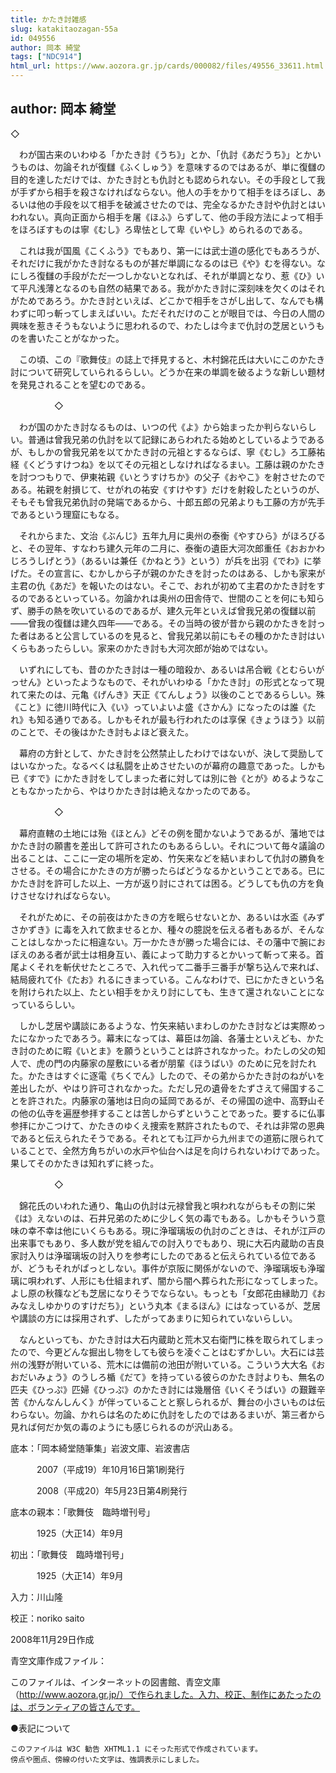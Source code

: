 ```yaml
---
title: かたき討雑感
slug: katakitaozagan-55a
id: 049556
author: 岡本 綺堂
tags: ["NDC914"]
html_url: https://www.aozora.gr.jp/cards/000082/files/49556_33611.html
---
```


## author: 岡本 綺堂

◇



　わが国古来のいわゆる「かたき討《うち》」とか、「仇討《あだうち》」とかいうものは、勿論それが復讎《ふくしゅう》を意味するのではあるが、単に復讎の目的を達しただけでは、かたき討とも仇討とも認められない。その手段として我が手ずから相手を殺さなければならない。他人の手をかりて相手をほろぼし、あるいは他の手段を以て相手を破滅させたのでは、完全なるかたき討や仇討とはいわれない。真向正面から相手を屠《ほふ》らずして、他の手段方法によって相手をほろぼすものは寧《むし》ろ卑怯として卑《いやし》められるのである。

　これは我が国風《こくふう》でもあり、第一には武士道の感化でもあろうが、それだけに我がかたき討なるものが甚だ単調になるのは已《や》むを得ない。なにしろ復讎の手段がただ一つしかないとなれば、それが単調となり、惹《ひ》いて平凡浅薄となるのも自然の結果である。我がかたき討に深刻味を欠くのはそれがためであろう。かたき討といえば、どこかで相手をさがし出して、なんでも構わずに叩っ斬ってしまえばいい。ただそれだけのことが眼目では、今日の人間の興味を惹きそうもないように思われるので、わたしは今まで仇討の芝居というものを書いたことがなかった。

　この頃、この『歌舞伎』の誌上で拝見すると、木村錦花氏は大いにこのかたき討について研究していられるらしい。どうか在来の単調を破るような新しい題材を発見されることを望むのである。



　　　　　◇



　わが国のかたき討なるものは、いつの代《よ》から始まったか判らないらしい。普通は曾我兄弟の仇討を以て記録にあらわれたる始めとしているようであるが、もしかの曾我兄弟を以てかたき討の元祖とするならば、寧《むし》ろ工藤祐経《くどうすけつね》を以てその元祖としなければなるまい。工藤は親のかたきを討つつもりで、伊東祐親《いとうすけちか》の父子《おやこ》を射させたのである。祐親を射損じて、せがれの祐安《すけやす》だけを射殺したというのが、そもそも曾我兄弟仇討の発端であるから、十郎五郎の兄弟よりも工藤の方が先手であるという理窟にもなる。

　それからまた、文治《ぶんじ》五年九月に奥州の泰衡《やすひら》がほろびると、その翌年、すなわち建久元年の二月に、泰衡の遺臣大河次郎重任《おおかわじろうしげとう》（あるいは兼任《かねとう》という）が兵を出羽《でわ》に挙げた。その宣言に、むかしから子が親のかたきを討ったのはある、しかも家来が主君の仇《あだ》を報いたのはない。そこで、おれが初めて主君のかたき討をするのであるといっている。勿論かれは奥州の田舎侍で、世間のことを何にも知らず、勝手の熱を吹いているのであるが、建久元年といえば曾我兄弟の復讎以前――曾我の復讎は建久四年――である。その当時の彼が昔から親のかたきを討った者はあると公言しているのを見ると、曾我兄弟以前にもその種のかたき討はいくらもあったらしい。家来のかたき討も大河次郎が始めではない。

　いずれにしても、昔のかたき討は一種の暗殺か、あるいは吊合戦《とむらいがっせん》といったようなもので、それがいわゆる「かたき討」の形式となって現れて来たのは、元亀《げんき》天正《てんしょう》以後のことであるらしい。殊《こと》に徳川時代に入《い》っていよいよ盛《さかん》になったのは誰《たれ》も知る通りである。しかもそれが最も行われたのは享保《きょうほう》以前のことで、その後はかたき討もよほど衰えた。

　幕府の方針として、かたき討を公然禁止したわけではないが、決して奨励してはいなかった。なるべくは私闘を止めさせたいのが幕府の趣意であった。しかも已《すで》にかたき討をしてしまった者に対しては別に咎《とが》めるようなこともなかったから、やはりかたき討は絶えなかったのである。



　　　　　◇



　幕府直轄の土地には殆《ほとん》どその例を聞かないようであるが、藩地ではかたき討の願書を差出して許可されたのもあるらしい。それについて毎々議論の出ることは、ここに一定の場所を定め、竹矢来などを結いまわして仇討の勝負をさせる。その場合にかたきの方が勝ったらばどうなるかということである。已にかたき討を許可した以上、一方が返り討にされては困る。どうしても仇の方を負けさせなければならない。

　それがために、その前夜はかたきの方を眠らせないとか、あるいは水盃《みずさかずき》に毒を入れて飲ませるとか、種々の臆説を伝える者もあるが、そんなことはしなかったに相違ない。万一かたきが勝った場合には、その藩中で腕におぼえのある者が武士は相身互い、義によって助力するとかいって斬って来る。首尾よくそれを斬伏せたところで、入れ代って二番手三番手が撃ち込んで来れば、結局疲れて仆《たお》れるにきまっている。こんなわけで、已にかたきという名を附けられた以上、たとい相手をかえり討にしても、生きて還されないことになっているらしい。

　しかし芝居や講談にあるような、竹矢来結いまわしのかたき討などは実際めったになかったであろう。幕末になっては、幕臣は勿論、各藩士といえども、かたき討のために暇《いとま》を願うということは許されなかった。わたしの父の知人で、虎の門の内藤家の屋敷にいる者が朋輩《ほうばい》のために兄を討たれた。かたきはすぐに逐電《ちくでん》したので、その弟からかたき討のねがいを差出したが、やはり許可されなかった。ただし兄の遺骨をたずさえて帰国することを許された。内藤家の藩地は日向の延岡であるが、その帰国の途中、高野山その他の仏寺を遍歴参拝することは苦しからずということであった。要するに仏事参拝にかこつけて、かたきのゆくえ捜索を黙許されたもので、それは非常の恩典であると伝えられたそうである。それとても江戸から九州までの道筋に限られていることで、全然方角ちがいの水戸や仙台へは足を向けられないわけであった。果してそのかたきは知れずに終った。



　　　　　◇



　錦花氏のいわれた通り、亀山の仇討は元禄曾我と唄われながらもその割に栄《は》えないのは、石井兄弟のために少しく気の毒でもある。しかもそういう意味の幸不幸は他にいくらもある。現に浄瑠璃坂の仇討のごときは、それが江戸の出来事でもあり、多人数が党を組んでの討入りでもあり、現に大石内蔵助の吉良家討入りは浄瑠璃坂の討入りを参考にしたのであると伝えられている位であるが、どうもそれがぱっとしない。事件が京阪に関係がないので、浄瑠璃坂も浄瑠璃に唄われず、人形にも仕組まれず、闇から闇へ葬られた形になってしまった。よし原の秋篠なども芝居になりそうでならない。もっとも「女郎花由縁助刀《おみなえしゆかりのすけだち》」という丸本《まるほん》にはなっているが、芝居や講談の方には採用されず、したがってあまりに知られていないらしい。

　なんといっても、かたき討は大石内蔵助と荒木又右衛門に株を取られてしまったので、今更どんな掘出し物をしても彼らを凌ぐことはむずかしい。大石には芸州の浅野が附いている、荒木には備前の池田が附いている。こういう大大名《おおだいみょう》のうしろ楯《だて》を持っている彼らのかたき討よりも、無名の匹夫《ひっぷ》匹婦《ひっぷ》のかたき討には幾層倍《いくそうばい》の艱難辛苦《かんなんしんく》が伴っていることと察しられるが、舞台の小さいものは伝わらない。勿論、かれらは名のために仇討をしたのではあるまいが、第三者から見れば何だか気の毒のようにも感じられるのが沢山ある。













底本：「岡本綺堂随筆集」岩波文庫、岩波書店


　　　2007（平成19）年10月16日第1刷発行

　　　2008（平成20）年5月23日第4刷発行

底本の親本：「歌舞伎　臨時増刊号」

　　　1925（大正14）年9月

初出：「歌舞伎　臨時増刊号」

　　　1925（大正14）年9月

入力：川山隆

校正：noriko saito

2008年11月29日作成

青空文庫作成ファイル：

このファイルは、インターネットの図書館、青空文庫（http://www.aozora.gr.jp/）で作られました。入力、校正、制作にあたったのは、ボランティアの皆さんです。











●表記について


	このファイルは W3C 勧告 XHTML1.1 にそった形式で作成されています。
	傍点や圏点、傍線の付いた文字は、強調表示にしました。